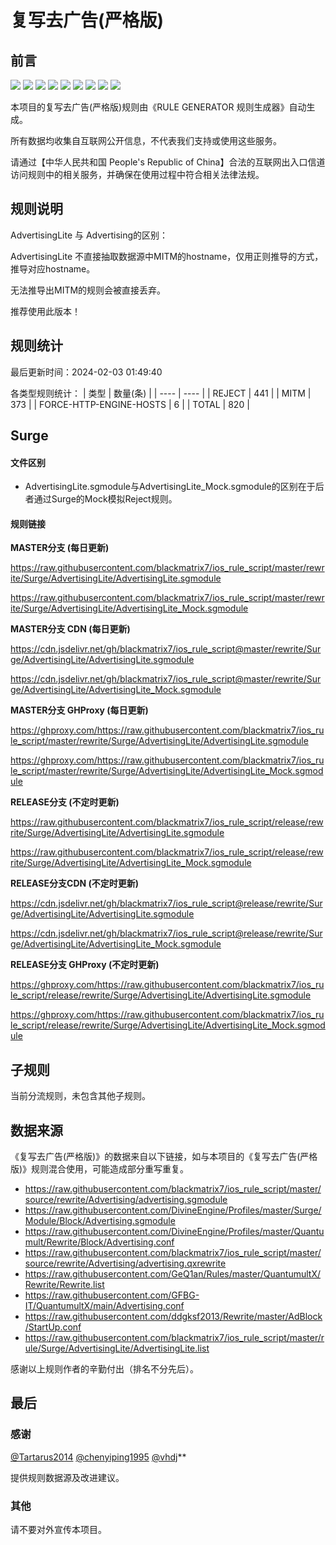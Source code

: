 # 复写去广告(严格版)

## 前言

![](https://shields.io/badge/-移除重复规则-ff69b4) ![](https://shields.io/badge/-DOMAIN与DOMAIN--SUFFIX合并-green) ![](https://shields.io/badge/-DOMAIN--SUFFIX间合并-critical) ![](https://shields.io/badge/-DOMAIN与DOMAIN--KEYWORD合并-9cf) ![](https://shields.io/badge/-DOMAIN--SUFFIX与DOMAIN--KEYWORD合并-blue) ![](https://shields.io/badge/-IP--CIDR(6)合并-blueviolet) ![](https://shields.io/badge/-MITM--HOSTNAME合并-brightgreen) ![](https://shields.io/badge/-正则推导HOSTNAME-033da7) ![](https://shields.io/badge/-URL--REGEX转REWRITE-945431) 

本项目的复写去广告(严格版)规则由《RULE GENERATOR 规则生成器》自动生成。

所有数据均收集自互联网公开信息，不代表我们支持或使用这些服务。

请通过【中华人民共和国 People's Republic of China】合法的互联网出入口信道访问规则中的相关服务，并确保在使用过程中符合相关法律法规。
## 规则说明
AdvertisingLite 与 Advertising的区别：

AdvertisingLite 不直接抽取数据源中MITM的hostname，仅用正则推导的方式，推导对应hostname。

无法推导出MITM的规则会被直接丢弃。

推荐使用此版本！

## 规则统计

最后更新时间：2024-02-03 01:49:40

各类型规则统计：
| 类型 | 数量(条)  | 
| ---- | ----  |
| REJECT | 441  | 
| MITM | 373  | 
| FORCE-HTTP-ENGINE-HOSTS | 6  | 
| TOTAL | 820  | 


## Surge 

#### 文件区别
- AdvertisingLite.sgmodule与AdvertisingLite_Mock.sgmodule的区别在于后者通过Surge的Mock模拟Reject规则。

#### 规则链接
**MASTER分支 (每日更新)**

https://raw.githubusercontent.com/blackmatrix7/ios_rule_script/master/rewrite/Surge/AdvertisingLite/AdvertisingLite.sgmodule

https://raw.githubusercontent.com/blackmatrix7/ios_rule_script/master/rewrite/Surge/AdvertisingLite/AdvertisingLite_Mock.sgmodule

**MASTER分支 CDN (每日更新)**

https://cdn.jsdelivr.net/gh/blackmatrix7/ios_rule_script@master/rewrite/Surge/AdvertisingLite/AdvertisingLite.sgmodule

https://cdn.jsdelivr.net/gh/blackmatrix7/ios_rule_script@master/rewrite/Surge/AdvertisingLite/AdvertisingLite_Mock.sgmodule

**MASTER分支 GHProxy (每日更新)**

https://ghproxy.com/https://raw.githubusercontent.com/blackmatrix7/ios_rule_script/master/rewrite/Surge/AdvertisingLite/AdvertisingLite.sgmodule

https://ghproxy.com/https://raw.githubusercontent.com/blackmatrix7/ios_rule_script/master/rewrite/Surge/AdvertisingLite/AdvertisingLite_Mock.sgmodule

**RELEASE分支 (不定时更新)**

https://raw.githubusercontent.com/blackmatrix7/ios_rule_script/release/rewrite/Surge/AdvertisingLite/AdvertisingLite.sgmodule

https://raw.githubusercontent.com/blackmatrix7/ios_rule_script/release/rewrite/Surge/AdvertisingLite/AdvertisingLite_Mock.sgmodule

**RELEASE分支CDN (不定时更新)**

https://cdn.jsdelivr.net/gh/blackmatrix7/ios_rule_script@release/rewrite/Surge/AdvertisingLite/AdvertisingLite.sgmodule

https://cdn.jsdelivr.net/gh/blackmatrix7/ios_rule_script@release/rewrite/Surge/AdvertisingLite/AdvertisingLite_Mock.sgmodule

**RELEASE分支 GHProxy (不定时更新)**

https://ghproxy.com/https://raw.githubusercontent.com/blackmatrix7/ios_rule_script/release/rewrite/Surge/AdvertisingLite/AdvertisingLite.sgmodule

https://ghproxy.com/https://raw.githubusercontent.com/blackmatrix7/ios_rule_script/release/rewrite/Surge/AdvertisingLite/AdvertisingLite_Mock.sgmodule

## 子规则

当前分流规则，未包含其他子规则。


## 数据来源

《复写去广告(严格版)》的数据来自以下链接，如与本项目的《复写去广告(严格版)》规则混合使用，可能造成部分重写重复。

- https://raw.githubusercontent.com/blackmatrix7/ios_rule_script/master/source/rewrite/Advertising/advertising.sgmodule
- https://raw.githubusercontent.com/DivineEngine/Profiles/master/Surge/Module/Block/Advertising.sgmodule
- https://raw.githubusercontent.com/DivineEngine/Profiles/master/Quantumult/Rewrite/Block/Advertising.conf
- https://raw.githubusercontent.com/blackmatrix7/ios_rule_script/master/source/rewrite/Advertising/advertising.qxrewrite
- https://raw.githubusercontent.com/GeQ1an/Rules/master/QuantumultX/Rewrite/Rewrite.list
- https://raw.githubusercontent.com/GFBG-IT/QuantumultX/main/Advertising.conf
- https://raw.githubusercontent.com/ddgksf2013/Rewrite/master/AdBlock/StartUp.conf
- https://raw.githubusercontent.com/blackmatrix7/ios_rule_script/master/rule/Surge/AdvertisingLite/AdvertisingLite.list


感谢以上规则作者的辛勤付出（排名不分先后）。

## 最后

### 感谢

[@Tartarus2014](https://github.com/Tartarus2014)  [@chenyiping1995](https://github.com/chenyiping1995) [@vhdj](https://github.com/vhdj)**

提供规则数据源及改进建议。

### 其他

请不要对外宣传本项目。